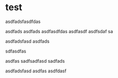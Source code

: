 # test

asdfadsfasdfdas

asdfads
asdfads asdfasdfdas
asdfasdf asdfsdaf sa

asdfadsfasd
asdfads

sdfasdfas

asdfas
sadfsadfasd
sadfads


asdfadsfasd
asdfas
asdfdasf
